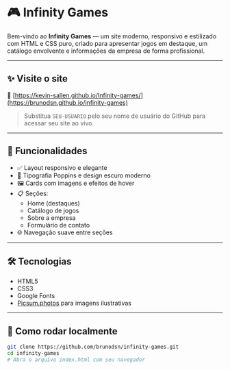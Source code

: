 # 🎮 Infinity Games

Bem-vindo ao **Infinity Games** — um site moderno, responsivo e estilizado com HTML e CSS puro, criado para apresentar jogos em destaque, um catálogo envolvente e informações da empresa de forma profissional.

---

## ✨ Visite o site

🔗 [https://kevin-sallen.github.io/Infinity-games/](https://brunodsn.github.io/infinity-games)

> Substitua `SEU-USUARIO` pelo seu nome de usuário do GitHub para acessar seu site ao vivo.

---

## 🧩 Funcionalidades

- ✅ Layout responsivo e elegante
- 🎨 Tipografia Poppins e design escuro moderno
- 🖼️ Cards com imagens e efeitos de hover
- 📋 Seções:
  - Home (destaques)
  - Catálogo de jogos
  - Sobre a empresa
  - Formulário de contato
- 🌐 Navegação suave entre seções

---

## 🛠️ Tecnologias

- HTML5
- CSS3
- Google Fonts
- [Picsum.photos](https://picsum.photos) para imagens ilustrativas

---

## 🚀 Como rodar localmente

```bash
git clone https://github.com/brunodsn/infinity-games.git
cd infinity-games
# Abra o arquivo index.html com seu navegador
